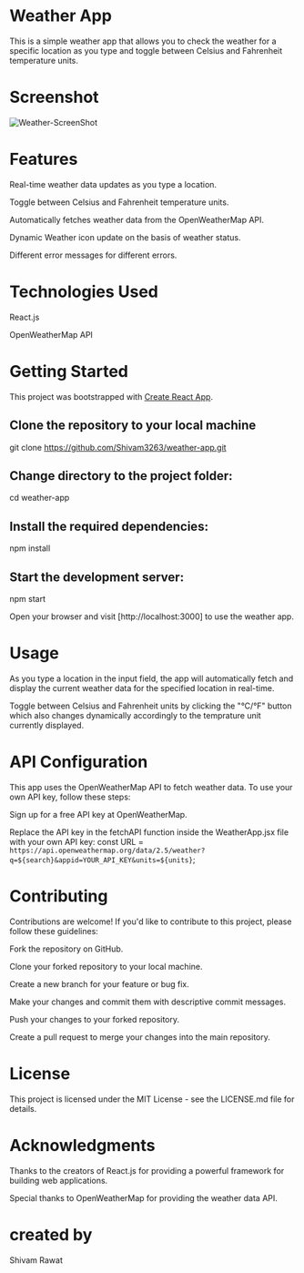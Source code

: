 # Weather App

This is a simple weather app that allows you to check the weather for a specific location as you type and toggle between Celsius and Fahrenheit temperature units.

# Screenshot
![Weather-ScreenShot](https://raw.github.com/SHIVAM3263/WeatherApp/main/public/Weather-screenshot.png)

# Features

Real-time weather data updates as you type a location.

Toggle between Celsius and Fahrenheit temperature units.

Automatically fetches weather data from the OpenWeatherMap API.

Dynamic Weather icon update on the basis of weather status.

Different error messages for different errors.


# Technologies Used

React.js

OpenWeatherMap API


# Getting Started 

This project was bootstrapped with [Create React App](https://github.com/facebook/create-react-app).

## Clone the repository to your local machine
git clone https://github.com/Shivam3263/weather-app.git

## Change directory to the project folder:
cd weather-app

## Install the required dependencies:
npm install

## Start the development server:
npm start

Open your browser and visit [http://localhost:3000] to use the weather app.

# Usage

As you type a location in the input field, the app will automatically fetch and display the current weather data for the specified location in real-time.

Toggle between Celsius and Fahrenheit units by clicking the "°C/°F" button which also changes dynamically accordingly to the temprature unit currently displayed.

# API Configuration

This app uses the OpenWeatherMap API to fetch weather data. To use your own API key, follow these steps:

Sign up for a free API key at OpenWeatherMap.

Replace the API key in the fetchAPI function inside the WeatherApp.jsx file with your own API key:
const URL = `https://api.openweathermap.org/data/2.5/weather?q=${search}&appid=YOUR_API_KEY&units=${units}`;

# Contributing
Contributions are welcome! If you'd like to contribute to this project, please follow these guidelines:

Fork the repository on GitHub.

Clone your forked repository to your local machine.

Create a new branch for your feature or bug fix.

Make your changes and commit them with descriptive commit messages.

Push your changes to your forked repository.

Create a pull request to merge your changes into the main repository.

# License
This project is licensed under the MIT License - see the LICENSE.md file for details.

# Acknowledgments
Thanks to the creators of React.js for providing a powerful framework for building web applications.

Special thanks to OpenWeatherMap for providing the weather data API.

# created by
Shivam Rawat
